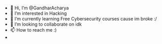 - 👋 Hi, I’m @GandharAcharya
- 👀 I’m interested in Hacking
- 🌱 I’m currently learning Free Cybersecurity courses cause im broke :/
- 💞️ I’m looking to collaborate on idk
- 📫 How to reach me :)
-

<!---
GandharAcharya/GandharAcharya is a ✨ special ✨ repository because its `README.md` (this file) appears on your GitHub profile.
You can click the Preview link to take a look at your changes.
--->
